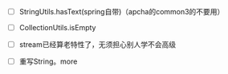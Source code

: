 - [ ] StringUtils.hasText(spring自带)（apcha的common3的不要用）

- [ ] CollectionUtils.isEmpty

- [ ] stream已经算老特性了，无须担心别人学不会高级

- [ ] 重写String。more